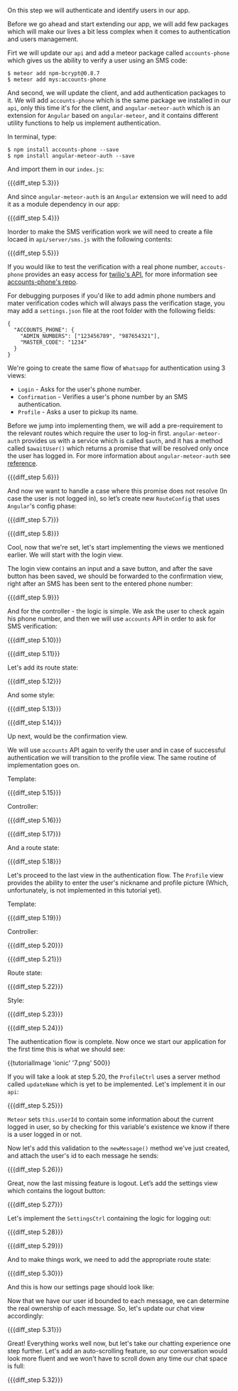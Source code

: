 On this step we will authenticate and identify users in our app.

Before we go ahead and start extending our app, we will add few packages which will make our lives a bit less complex when it comes to authentication and users management.

Firt we will update our `api` and add a meteor package called `accounts-phone` which gives us the ability to verify a user using an SMS code:

    $ meteor add npm-bcrypt@0.8.7
    $ meteor add mys:accounts-phone

And second, we will update the client, and add authentication packages to it. We will add `accounts-phone` which is the same package we installed in our `api`, only this time it's for the client, and `angular-meteor-auth` which is an extension for `Angular` based on `angular-meteor`, and it contains different utility functions to help us implement authentication.

In terminal, type:

    $ npm install accounts-phone --save
    $ npm install angular-meteor-auth --save

And import them in our `index.js`:

{{{diff_step 5.3}}}

And since `angular-meteor-auth` is an `Angular` extension we will need to add it as a module dependency in our app:

{{{diff_step 5.4}}}

Inorder to make the SMS verification work we will need to create a file locaed in `api/server/sms.js` with the following contents:

{{{diff_step 5.5}}}

If you would like to test the verification with a real phone number, `accouts-phone` provides an easy access for [twilio's API](https://www.twilio.com/), for more information see [accounts-phone's repo](https://github.com/okland/accounts-phone).

For debugging purposes if you'd like to add admin phone numbers and mater verification codes which will always pass the verification stage, you may add a `settings.json` file at the root folder with the following fields:

    {
      "ACCOUNTS_PHONE": {
        "ADMIN_NUMBERS": ["123456789", "987654321"],
        "MASTER_CODE": "1234"
      }
    }

We're going to create the same flow of `Whatsapp` for authentication using 3 views:

- `Login` - Asks for the user's phone number.
- `Confirmation` - Verifies a user's phone number by an SMS authentication.
- `Profile` - Asks a user to pickup its name.

Before we jump into implementing them, we will add a pre-requirement to the relevant routes which require the user to log-in first. `angular-meteor-auth` provides us with a service which is called `$auth`, and it has a method called `$awaitUser()` which returns a promise that will be resolved only once the user has logged in. For more information about `angular-meteor-auth` see [reference](http://www.angular-meteor.com/api/1.3.6/auth).

{{{diff_step 5.6}}}

And now we want to handle a case where this promise does not resolve (In case the user is not logged in), so let’s create new `RouteConfig` that uses `Angular`'s config phase:

{{{diff_step 5.7}}}

{{{diff_step 5.8}}}

Cool, now that we're set, let's start implementing the views we mentioned earlier. We will start with the login view.

The login view contains an input and a save button, and after the save button has been saved, we should be forwarded to the confirmation view, right after an SMS has been sent to the entered phone number:

{{{diff_step 5.9}}}

And for the controller - the logic is simple. We ask the user to check again his phone number, and then we will use `accounts` API in order to ask for SMS verification:

{{{diff_step 5.10}}}

{{{diff_step 5.11}}}

Let's add its route state:

{{{diff_step 5.12}}}

And some style:

{{{diff_step 5.13}}}

{{{diff_step 5.14}}}

Up next, would be the confirmation view.

We will use `accounts` API again to verify the user and in case of successful authentication we will transition to the profile view. The same routine of implementation goes on.

Template:

{{{diff_step 5.15}}}

Controller:

{{{diff_step 5.16}}}

{{{diff_step 5.17}}}

And a route state:

{{{diff_step 5.18}}}

Let's proceed to the last view in the authentication flow. The `Profile` view provides the ability to enter the user's nickname and profile picture (Which, unfortunately, is not implemented in this tutorial yet).

Template:

{{{diff_step 5.19}}}

Controller:

{{{diff_step 5.20}}}

{{{diff_step 5.21}}}

Route state:

{{{diff_step 5.22}}}

Style:

{{{diff_step 5.23}}}

{{{diff_step 5.24}}}

The authentication flow is complete. Now once we start our application for the first time this is what we should see:

{{tutorialImage 'ionic' '7.png' 500}}

If you will take a look at step 5.20, the `ProfileCtrl` uses a server method called `updateName` which is yet to be implemented. Let's implement it in our `api`:

{{{diff_step 5.25}}}

`Meteor` sets `this.userId` to contain some information about the current logged in user, so by checking for this variable's existence we know if there is a user logged in or not.

Now let's add this validation to the `newMessage()` method we've just created, and attach the user's id to each message he sends:

{{{diff_step 5.26}}}

Great, now the last missing feature is logout. Let’s add the settings view which contains the logout button:

{{{diff_step 5.27}}}

Let's implement the `SettingsCtrl` containing the logic for logging out:

{{{diff_step 5.28}}}

{{{diff_step 5.29}}}

And to make things work, we need to add the appropriate route state:

{{{diff_step 5.30}}}

And this is how our settings page should look like:

Now that we have our user id bounded to each message, we can determine the real ownership of each message. So, let's update our chat view accordingly:

{{{diff_step 5.31}}}

Great! Everything works well now, but let's take our chatting experience one step further. Let's add an auto-scrolling feature, so our conversation would look more fluent and we won't have to scroll down any time our chat space is full:

{{{diff_step 5.32}}}